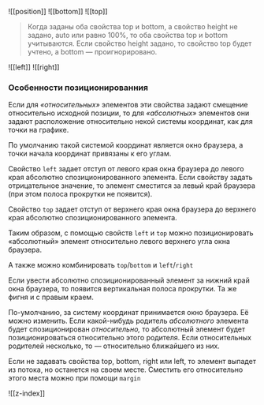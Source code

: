 ![[position]]
![[bottom]]
![[top]]
> Когда заданы оба свойства top и bottom, а свойство height не задано, auto или равно 100%, то оба свойства top и bottom учитываются. Если свойство height задано, то свойство top будет учтено, а bottom — проигнорировано.

![[left]]
![[right]]
### Особенности позиционированния
Если для *«относительных»* элементов эти свойства задают смещение относительно исходной позиции, то для *«абсолютных»* элементов они задают расположение относительно некой системы координат, как для точки на графике.

По умолчанию такой системой координат является окно браузера, а точки начала координат привязаны к его углам.

Свойство `left` задает отступ от левого края окна браузера до левого края абсолютно спозиционированного элемента. Если свойству задать отрицательное значение, то элемент сместится за левый край браузера (при этом полоса прокрутки не появится).

Свойство `top` задает отступ от верхнего края окна браузера до верхнего края абсолютно спозиционированного элемента.

Таким образом, с помощью свойств `left` и `top` можно позиционировать «абсолютный» элемент относительно левого верхнего угла окна браузера.

А также можно комбинировать `top`/`bottom` и `left`/`right`

Если увести абсолютно спозиционированный элемент за нижний край окна браузера, то появится вертикальная полоса прокрутки. Та же фигня и с правым краем.

По-умолчанию, за систему координат принимается окно браузера. Её можно изменить. Если какой-нибудь родитель *абсолютного* элемента будет спозиционирован *относительно,* то абсолютный элемент будет позиционироваться относительно этого родителя. Если относительных родителей несколько, то — относительно ближайшего из них. 

Если не задавать свойства top, bottom, right или left, то элемент выпадет из потока, но останется на своем месте. Сместить его относительно этого места можно при помощи `margin`

![[z-index]]


